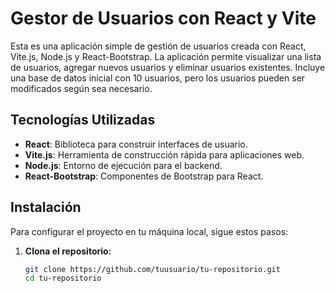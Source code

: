 # Gestor de Usuarios con React y Vite

Esta es una aplicación simple de gestión de usuarios creada con React, Vite.js, Node.js y React-Bootstrap. La aplicación permite visualizar una lista de usuarios, agregar nuevos usuarios y eliminar usuarios existentes. Incluye una base de datos inicial con 10 usuarios, pero los usuarios pueden ser modificados según sea necesario.

## Tecnologías Utilizadas

- **React**: Biblioteca para construir interfaces de usuario.
- **Vite.js**: Herramienta de construcción rápida para aplicaciones web.
- **Node.js**: Entorno de ejecución para el backend.
- **React-Bootstrap**: Componentes de Bootstrap para React.

## Instalación

Para configurar el proyecto en tu máquina local, sigue estos pasos:

1. **Clona el repositorio:**
   ```bash
   git clone https://github.com/tuusuario/tu-repositorio.git
   cd tu-repositorio

